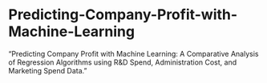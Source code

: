 # Predicting-Company-Profit-with-Machine-Learning
“Predicting Company Profit with Machine Learning: A  Comparative Analysis of Regression Algorithms using R&amp;D  Spend, Administration Cost, and Marketing Spend Data.”

